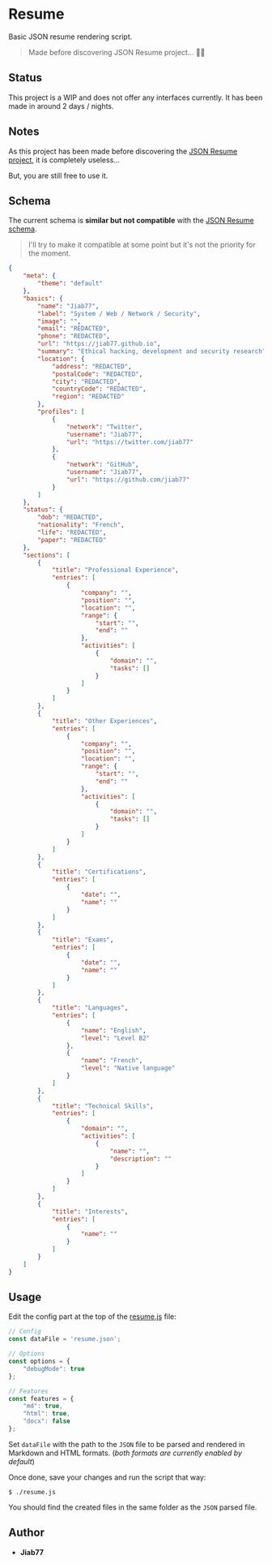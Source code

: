 # Resume

Basic JSON resume rendering script.

> Made before discovering JSON Resume project... 🤦‍♂️

## Status

This project is a WIP and does not offer any interfaces currently. It has been made in around 2 days / nights.

## Notes

As this project has been made before discovering the [JSON Resume project](https://jsonresume.org), it is completely useless...

But, you are still free to use it.

## Schema

The current schema is __similar but not compatible__ with the [JSON Resume schema](https://jsonresume.org/schema).

> I'll try to make it compatible at some point but it's not the priority for the moment.

```json
{
    "meta": {
        "theme": "default"
    },
    "basics": {
        "name": "Jiab77",
        "label": "System / Web / Network / Security",
        "image": "",
        "email": "REDACTED",
        "phone": "REDACTED",
        "url": "https://jiab77.github.io",
        "summary": "Ethical hacking, development and security research",
        "location": {
            "address": "REDACTED",
            "postalCode": "REDACTED",
            "city": "REDACTED",
            "countryCode": "REDACTED",
            "region": "REDACTED"
        },
        "profiles": [
            {
                "network": "Twitter",
                "username": "Jiab77",
                "url": "https://twitter.com/jiab77"
            },
            {
                "network": "GitHub",
                "username": "Jiab77",
                "url": "https://github.com/jiab77"
            }
        ]
    },
    "status": {
        "dob": "REDACTED",
        "nationality": "French",
        "life": "REDACTED",
        "paper": "REDACTED"
    },
    "sections": [
        {
            "title": "Professional Experience",
            "entries": [
                {
                    "company": "",
                    "position": "",
                    "location": "",
                    "range": {
                        "start": "",
                        "end": ""
                    },
                    "activities": [
                        {
                            "domain": "",
                            "tasks": []
                        }
                    ]
                }
            ]
        },
        {
            "title": "Other Experiences",
            "entries": [
                {
                    "company": "",
                    "position": "",
                    "location": "",
                    "range": {
                        "start": "",
                        "end": ""
                    },
                    "activities": [
                        {
                            "domain": "",
                            "tasks": []
                        }
                    ]
                }
            ]
        },
        {
            "title": "Certifications",
            "entries": [
                {
                    "date": "",
                    "name": ""
                }
            ]
        },
        {
            "title": "Exams",
            "entries": [
                {
                    "date": "",
                    "name": ""
                }
            ]
        },
        {
            "title": "Languages",
            "entries": [
                {
                    "name": "English",
                    "level": "Level B2"
                },
                {
                    "name": "French",
                    "level": "Native language"
                }
            ]
        },
        {
            "title": "Technical Skills",
            "entries": [
                {
                    "domain": "",
                    "activities": [
                        {
                            "name": "",
                            "description": ""
                        }
                    ]
                }
            ]
        },
        {
            "title": "Interests",
            "entries": [
                {
                    "name": ""
                }
            ]
        }
    ]
}
```


## Usage

Edit the config part at the top of the [resume.js](resume.js) file:

```js
// Config
const dataFile = 'resume.json';

// Options
const options = {
    "debugMode": true
};

// Features
const features = {
    "md": true,
    "html": true,
    "docx": false
};
```

Set `dataFile` with the path to the `JSON` file to be parsed and rendered in Markdown and HTML formats. (_both formats are currently enabled by default_)

Once done, save your changes and run the script that way:

```console
$ ./resume.js
```

You should find the created files in the same folder as the `JSON` parsed file.

## Author

* __Jiab77__